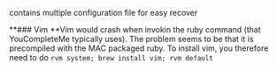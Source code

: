 contains multiple configuration file for easy recover

**### Vim
**Vim would crash when invokin the ruby command (that YouCompleteMe
typically uses).
The problem seems to be that it is precompiled with the MAC packaged ruby. To
install vim, you therefore need to do
`rvm system; brew install vim; rvm default`

